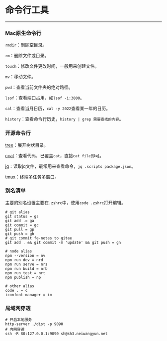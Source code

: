 # 命令行工具

------

### Mac原生命令行

`rmdir`：删除空目录。

`rm`：删除文件或目录。

`touch`：修改文件更改时间，一般用来创建文件。

`mv`：移动文件。

`pwd`：查看当前文件夹的绝对路径。

`lsof`：查看端口占用，如`lsof -i:3000`。

`cal`：查看当月日历，`cal -y 2022`查看某一年的日历。

`history`：查看命令行历史，`history | grep 需要查找的内容`。



### 开源命令行

[tree](https://github.com/owenthereal/ccat)：展开树状目录。

[ccat](https://github.com/owenthereal/ccat)：查看代码，已覆盖`cat`，直接`cat file`即可。

[jq](https://github.com/owenthereal/ccat)：读取jq文件，最常用来查看命令，`jq .scripts package.json`。

[tmux](https://github.com/tmux/tmux)：终端多任务多窗口。



### 别名清单

主要的别名设置主要在`.zshrc`中，使用`code .zshrc`打开编辑。

```shell
# git alias
git status = gs
git add .= ga
git commit = gc
git pull = gp
git push = gh
# git commit fe-notes to gitee
git add . && git commit -m 'update' && git push = gn
```

```shell
# node alias
npm --version = nv
npm run dev = nrd
npm run serve = nrs
npm run build = nrb
npm run test = nrt
npm publish = np
```

```shell
# other alias
code . = c
iconfont-manager = im
```



### 局域网穿透

```shell
# 开启本地服务
http-server ./dist -p 9090
# 内网穿透
ssh -R 80:127.0.0.1:9090 sh@sh3.neiwangyun.net
```

